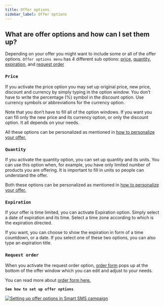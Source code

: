 ```yaml
---
title: Offer options
sidebar_label: Offer options
---
```


## What are offer options and how can I set them up?
Depending on your offer you might want to include some or all of the offer options. `Offer options menu` has 4 different sub options: [price,](#price) [quantity,](#quantity) [expiration,](#expiration) and [request order](#request-order)

### `Price`
If you activate the price option you may set up original price, new price, discount and currency by simply typing in the option window. You don’t have to write the percentage (%) symbol in the discount option. Use currency symbols or abbreviations for the currency option. 

Note that you don’t have to fill all of the option windows. If you want you can fill only the new price and its currency option, or only the discount option. It all depends on your needs. 

All these options can be personalized as mentioned in [how to personalize your offer.](offer-personalization.md#how-can-i-personalize-an-offer)

### `Quantity`
If you activate the quantity option, you can set up quantity and its units. You can use this option when, for example, you have only limited number of products you are offering. It is important to fill in units so people can understand the offer.

Both these options can be personalized as mentioned in [how to personalize your offer.](offer-personalization.md#how-can-i-personalize-an-offer)

### `Expiration`
If your offer is time limited, you can activate Expiration option. Simply select a date of expiration and its time. Select a time zone according to which is the expiration directed. 

If you want, you can choose to show the expiration in form of a time countdown, or a date. If you select one of these two options, you can also type an expiration title.

### `Request order`
When you activate the request order option, [order form](order-form.md#what-is-an-order-form-and-how-can-i-activate-it) pops up at the bottom of the offer window which you can edit and adjust to your needs.

You can read more about [order form here.](order-form.md#what-is-an-order-form-and-how-can-i-activate-it)


**`See how to set up offer options`**

[![Setting up offer options in Smart SMS campaign](https://img.youtube.com/vi/_2JmQMayU8g/hqdefault.jpg)](https://www.youtube.com/watch?v=_2JmQMayU8g) 
